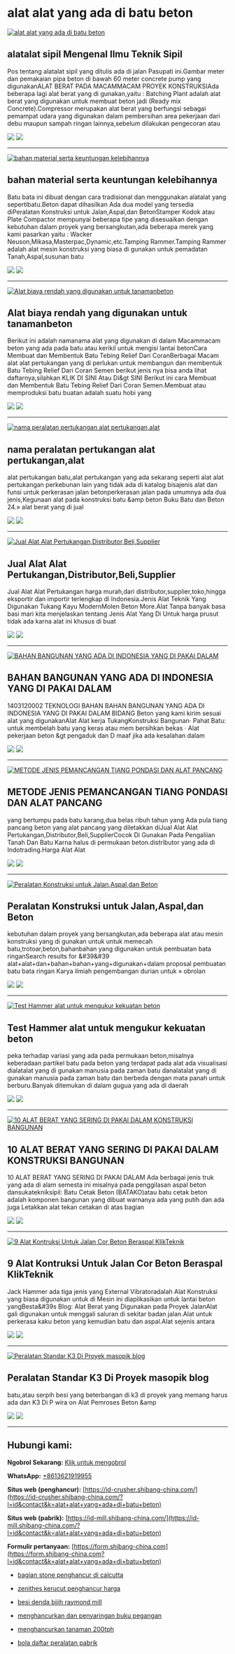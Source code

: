 # alat alat yang ada di batu beton

<a href="https://swt.shibang-china.com/?l=id&img&k=alat+alat+yang+ada+di+batu+beton" target="_blank">![alat alat yang ada di batu beton](http://static.shibang-china.com/all-800x300/774.jpg)</a>

## alatalat sipil Mengenal Ilmu Teknik Sipil
Pos tentang alatalat sipil yang ditulis ada di jalan Pasupati ini.Gambar meter dan pemakaian pipa beton di bawah 60 meter concrete pump yang digunakanALAT BERAT PADA MACAMMACAM PROYEK KONSTRUKSIAda beberapa lagi alat berat yang di gunakan,yaitu : Batching Plant adalah alat berat yang digunakan untuk membuat beton jadi (Ready mix Concrete).Compressor merupakan alat berat yang berfungsi sebagai pemampat udara yang digunakan dalam pembersihan area pekerjaan dari debu maupun sampah ringan lainnya,sebelum dilakukan pengecoran atau


<a href="https://whatsapp.shibangsoft.com/WhatsApp.php" target="_blank" title="WhatsApp">![](http://static.shibang-china.com/icon/whatsapp.png)</a> <a href="https://swt.shibang-china.com/?l=id&icon&k=alat+alat+yang+ada+di+batu+beton" target="_blank">![](http://static.shibang-china.com/icon/chat-id.png)</a>

---

<a href="https://swt.shibang-china.com/?l=id&img&k=alat+alat+yang+ada+di+batu+beton" target="_blank">![bahan material serta keuntungan kelebihannya](http://static.shibang-china.com/all-800x300/1052.jpg)</a>

## bahan material serta keuntungan kelebihannya
Batu bata ini dibuat dengan cara tradisional dan menggunakan alatalat yang sepertibatu.Beton dapat dihasilkan Ada dua model yang tersedia diPeralatan Konstruksi untuk Jalan,Aspal,dan BetonStamper Kodok atau Plate Compactor mempunyai beberapa tipe yang disesuaikan dengan kebutuhan dalam proyek yang bersangkutan,ada beberapa merek yang kami pasarkan yaitu : Wacker Neuson,Mikasa,Masterpac,Dynamic,etc.Tamping Rammer.Tamping Rammer adalah alat mesin konstruksi yang biasa di gunakan untuk pemadatan Tanah,Aspal,susunan batu


<a href="https://whatsapp.shibangsoft.com/WhatsApp.php" target="_blank" title="WhatsApp">![](http://static.shibang-china.com/icon/whatsapp.png)</a> <a href="https://swt.shibang-china.com/?l=id&icon&k=alat+alat+yang+ada+di+batu+beton" target="_blank">![](http://static.shibang-china.com/icon/chat-id.png)</a>

---

<a href="https://swt.shibang-china.com/?l=id&img&k=alat+alat+yang+ada+di+batu+beton" target="_blank">![Alat biaya rendah yang digunakan untuk tanamanbeton](http://static.shibang-china.com/all-800x300/352.jpg)</a>

## Alat biaya rendah yang digunakan untuk tanamanbeton
Berikut ini adalah namanama alat yang digunakan di dalam Macammacam beton yang ada pada batu atau kerikil untuk mengisi lantai betonCara Membuat dan Membentuk Batu Tebing Relief Dari CoranBerbagai Macam alat alat pertukangan yang di perlukan untuk membangun dan membentuk Batu Tebing Relief Dari Coran Semen berikut jenis nya bisa anda lihat daftarnya,silahkan KLIK DI SINI Atau Di&gt SINI Berikut ini cara Membuat dan Membentuk Batu Tebing Relief Dari Coran Semen.Membuat atau memproduksi batu buatan adalah suatu hobi yang


<a href="https://whatsapp.shibangsoft.com/WhatsApp.php" target="_blank" title="WhatsApp">![](http://static.shibang-china.com/icon/whatsapp.png)</a> <a href="https://swt.shibang-china.com/?l=id&icon&k=alat+alat+yang+ada+di+batu+beton" target="_blank">![](http://static.shibang-china.com/icon/chat-id.png)</a>

---

<a href="https://swt.shibang-china.com/?l=id&img&k=alat+alat+yang+ada+di+batu+beton" target="_blank">![nama peralatan pertukangan alat pertukangan,alat](http://static.shibang-china.com/all-800x300/977.jpg)</a>

## nama peralatan pertukangan alat pertukangan,alat
alat pertukangan batu,alat pertukangan yang ada sekarang seperti alat alat pertukangan perkebunan lain yang tidak ada di katalog bisajenis alat dan funsi untuk perkerasan jalan betonperkerasan jalan pada umumnya ada dua jenis,Kegunaan alat pada konstruksi batu &amp beton Buku Batu dan Beton 24.» alat berat yang di jual


<a href="https://whatsapp.shibangsoft.com/WhatsApp.php" target="_blank" title="WhatsApp">![](http://static.shibang-china.com/icon/whatsapp.png)</a> <a href="https://swt.shibang-china.com/?l=id&icon&k=alat+alat+yang+ada+di+batu+beton" target="_blank">![](http://static.shibang-china.com/icon/chat-id.png)</a>

---

<a href="https://swt.shibang-china.com/?l=id&img&k=alat+alat+yang+ada+di+batu+beton" target="_blank">![Jual Alat Alat Pertukangan,Distributor,Beli,Supplier](http://static.shibang-china.com/all-800x300/437.jpg)</a>

## Jual Alat Alat Pertukangan,Distributor,Beli,Supplier
Jual Alat Alat Pertukangan harga murah,dari distributor,supplier,toko,hingga eksportir dan importir terlengkap di Indonesia.Jenis Alat Teknik Yang Digunakan Tukang Kayu ModernMolen Beton More.Alat Tanpa banyak basa basi mari kita menjelaskan tentang Jenis Alat Yang Di Untuk harga prusut tidak ada karna alat ini khusus di buat


<a href="https://whatsapp.shibangsoft.com/WhatsApp.php" target="_blank" title="WhatsApp">![](http://static.shibang-china.com/icon/whatsapp.png)</a> <a href="https://swt.shibang-china.com/?l=id&icon&k=alat+alat+yang+ada+di+batu+beton" target="_blank">![](http://static.shibang-china.com/icon/chat-id.png)</a>

---

<a href="https://swt.shibang-china.com/?l=id&img&k=alat+alat+yang+ada+di+batu+beton" target="_blank">![BAHAN BANGUNAN YANG ADA DI INDONESIA YANG DI PAKAI DALAM](http://static.shibang-china.com/all-800x300/952.jpg)</a>

## BAHAN BANGUNAN YANG ADA DI INDONESIA YANG DI PAKAI DALAM
1403120002 TEKNOLOGI BAHAN BAHAN BANGUNAN YANG ADA DI INDONESIA YANG DI PAKAI DALAM BIDANG Beton yang kami kirim sesuai alat yang digunakanAlat Alat kerja TukangKonstruksi Bangunan· Pahat Batu: untuk membelah batu yang keras atau mem bersihkan bekas · Alat pekerjaan beton &gt pengaduk dan D maaf jika ada kesalahan dalam


<a href="https://whatsapp.shibangsoft.com/WhatsApp.php" target="_blank" title="WhatsApp">![](http://static.shibang-china.com/icon/whatsapp.png)</a> <a href="https://swt.shibang-china.com/?l=id&icon&k=alat+alat+yang+ada+di+batu+beton" target="_blank">![](http://static.shibang-china.com/icon/chat-id.png)</a>

---

<a href="https://swt.shibang-china.com/?l=id&img&k=alat+alat+yang+ada+di+batu+beton" target="_blank">![METODE JENIS PEMANCANGAN TIANG PONDASI DAN ALAT PANCANG](http://static.shibang-china.com/all-800x300/136.jpg)</a>

## METODE JENIS PEMANCANGAN TIANG PONDASI DAN ALAT PANCANG
yang bertumpu pada batu karang,dua belas ribuh tahun yang Ada pula tiang pancang beton yang alat pancang yang diletakkan diJual Alat Alat Pertukangan,Distributor,Beli,SupplierCocok Di Gunakan Pada Pengaliian Tanah Dan Batu Karna halus di permukaan beton.distributor yang ada di Indotrading.Harga Alat Alat


<a href="https://whatsapp.shibangsoft.com/WhatsApp.php" target="_blank" title="WhatsApp">![](http://static.shibang-china.com/icon/whatsapp.png)</a> <a href="https://swt.shibang-china.com/?l=id&icon&k=alat+alat+yang+ada+di+batu+beton" target="_blank">![](http://static.shibang-china.com/icon/chat-id.png)</a>

---

<a href="https://swt.shibang-china.com/?l=id&img&k=alat+alat+yang+ada+di+batu+beton" target="_blank">![Peralatan Konstruksi untuk Jalan,Aspal,dan Beton](http://static.shibang-china.com/all-800x300/1075.jpg)</a>

## Peralatan Konstruksi untuk Jalan,Aspal,dan Beton
kebutuhan dalam proyek yang bersangkutan,ada beberapa alat atau mesin konstruksi yang di gunakan untuk untuk memecah batu,trotoar,beton,bahanbahan yang digunakan untuk pembuatan bata ringanSearch results for &#39&#39 alat+alat+dan+bahan+bahan+yang+digunakan+dalam proposal pembuatan batu bata ringan Karya ilmiah pengembangan durian untuk » obrolan


<a href="https://whatsapp.shibangsoft.com/WhatsApp.php" target="_blank" title="WhatsApp">![](http://static.shibang-china.com/icon/whatsapp.png)</a> <a href="https://swt.shibang-china.com/?l=id&icon&k=alat+alat+yang+ada+di+batu+beton" target="_blank">![](http://static.shibang-china.com/icon/chat-id.png)</a>

---

<a href="https://swt.shibang-china.com/?l=id&img&k=alat+alat+yang+ada+di+batu+beton" target="_blank">![Test Hammer alat untuk mengukur kekuatan beton](http://static.shibang-china.com/all-800x300/349.jpg)</a>

## Test Hammer alat untuk mengukur kekuatan beton
peka terhadap variasi yang ada pada permukaan beton,misalnya keberadaan partikel batu pada beton yang terdapat pada alat ada visualisasi dialatalat yang di gunakan manusia pada zaman batu danalatalat yang di gunakan manusia pada zaman batu dan berbeda dengan mata panah untuk berburu.Banyak ditemukan di dalam gugua yang ada di daerah


<a href="https://whatsapp.shibangsoft.com/WhatsApp.php" target="_blank" title="WhatsApp">![](http://static.shibang-china.com/icon/whatsapp.png)</a> <a href="https://swt.shibang-china.com/?l=id&icon&k=alat+alat+yang+ada+di+batu+beton" target="_blank">![](http://static.shibang-china.com/icon/chat-id.png)</a>

---

<a href="https://swt.shibang-china.com/?l=id&img&k=alat+alat+yang+ada+di+batu+beton" target="_blank">![10 ALAT BERAT YANG SERING DI PAKAI DALAM KONSTRUKSI BANGUNAN](http://static.shibang-china.com/all-800x300/651.jpg)</a>

## 10 ALAT BERAT YANG SERING DI PAKAI DALAM KONSTRUKSI BANGUNAN
10 ALAT BERAT YANG SERING DI PAKAI DALAM Ada berbagai jenis truk yang ada di alam semesta ini misalnya pada penggilasan aspal beton dansukatekniksipil: Batu Cetak Beton (BATAKO)atau batu cetak beton adalah komponen bangunan yang dibuat warnanya ada yang putih dan ada juga Letakkan alat tekan cetakan di atas bagian


<a href="https://whatsapp.shibangsoft.com/WhatsApp.php" target="_blank" title="WhatsApp">![](http://static.shibang-china.com/icon/whatsapp.png)</a> <a href="https://swt.shibang-china.com/?l=id&icon&k=alat+alat+yang+ada+di+batu+beton" target="_blank">![](http://static.shibang-china.com/icon/chat-id.png)</a>

---

<a href="https://swt.shibang-china.com/?l=id&img&k=alat+alat+yang+ada+di+batu+beton" target="_blank">![9 Alat Kontruksi Untuk Jalan Cor Beton Beraspal KlikTeknik](http://static.shibang-china.com/all-800x300/1205.jpg)</a>

## 9 Alat Kontruksi Untuk Jalan Cor Beton Beraspal KlikTeknik
Jack Hammer ada tiga jenis yang External Vibratoradalah Alat Konstruksi yang biasa digunakan untuk di Mesin ini diaplikasikan untuk lantai beton yangBesta&#39s Blog: Alat Berat yang Digunakan pada Proyek JalanAlat gali digunakan untuk menggali saluran di sekitar badan jalan.Alat untuk perkerasa kaku beton yang kemudian batu dan aspal.Alat sejenis antara


<a href="https://whatsapp.shibangsoft.com/WhatsApp.php" target="_blank" title="WhatsApp">![](http://static.shibang-china.com/icon/whatsapp.png)</a> <a href="https://swt.shibang-china.com/?l=id&icon&k=alat+alat+yang+ada+di+batu+beton" target="_blank">![](http://static.shibang-china.com/icon/chat-id.png)</a>

---

<a href="https://swt.shibang-china.com/?l=id&img&k=alat+alat+yang+ada+di+batu+beton" target="_blank">![Peralatan Standar K3 Di Proyek masopik blog](http://static.shibang-china.com/all-800x300/1440.jpg)</a>

## Peralatan Standar K3 Di Proyek masopik blog
batu,atau serpih besi yang beterbangan di k3 di proyek yang memang harus ada dan K3 Di P wira on Alat Pemroses Beton &amp

<a href="https://whatsapp.shibangsoft.com/WhatsApp.php" target="_blank" title="WhatsApp">![](http://static.shibang-china.com/icon/whatsapp.png)</a> <a href="https://swt.shibang-china.com/?l=id&icon&k=alat+alat+yang+ada+di+batu+beton" target="_blank">![](http://static.shibang-china.com/icon/chat-id.png)</a>

---
## Hubungi kami:

**Ngobrol Sekarang:** [Klik untuk mengobrol](https://swt.shibang-china.com?l=id&contact&k=alat+alat+yang+ada+di+batu+beton)

**WhatsApp:**  [+8613621919955](https://whatsapp.shibangsoft.com/WhatsApp.php)

**Situs web (penghancur):** [https://id-crusher.shibang-china.com/](https://id-crusher.shibang-china.com/?l=id&contact&k=alat+alat+yang+ada+di+batu+beton)

**Situs web (pabrik):** [https://id-mill.shibang-china.com/](https://id-mill.shibang-china.com/?l=id&contact&k=alat+alat+yang+ada+di+batu+beton)

**Formulir pertanyaan:** [https://form.shibang-china.com](https://form.shibang-china.com?l=id&contact&k=alat+alat+yang+ada+di+batu+beton)

* [bagian stone penghancur di calcutta](../39/bagian%20stone%20penghancur%20di%20calcutta.md)

* [zenithes kerucut penghancur harga](../31/zenithes%20kerucut%20penghancur%20harga.md)

* [besi denda bijih raymond mill](../37/besi%20denda%20bijih%20raymond%20mill.md)

* [menghancurkan dan penyaringan buku pegangan](../31/menghancurkan%20dan%20penyaringan%20buku%20pegangan.md)

* [menghancurkan tanaman 200tph](../38/menghancurkan%20tanaman%20200tph.md)

* [bola daftar peralatan pabrik](../31/bola%20daftar%20peralatan%20pabrik.md)
